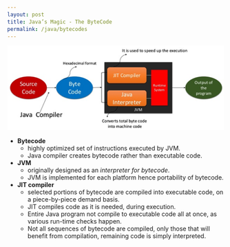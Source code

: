 ```yaml
---
layout: post
title: Java’s Magic - The ByteCode
permalink: /java/bytecodes
---
```


![bytecode](https://github.com/arpit04tripathi/files-cdn/raw/cdn/java/core-java/bytecode.png)

- **Bytecode**
  - highly optimized set of instructions executed by JVM.
  - Java compiler creates bytecode rather than executable code.
- **JVM**
  - originally designed as an *interpreter for bytecode*.
  - JVM is implemented for each platform hence portability of bytecode.
- **JIT compiler**
  - selected portions of bytecode are compiled into executable code, on a piece-by-piece demand basis.
  - JIT compiles code as it is needed, during execution. 
  - Entire Java program not compile to executable code all at once, as various run-time checks happen.
  - Not all sequences of bytecode are compiled, only those that will benefit from compilation, remaining code is simply interpreted.